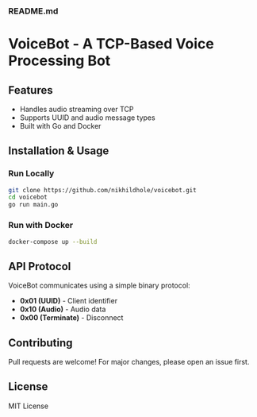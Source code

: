 ### README.md
# VoiceBot - A TCP-Based Voice Processing Bot

## Features
- Handles audio streaming over TCP
- Supports UUID and audio message types
- Built with Go and Docker

## Installation & Usage
### Run Locally
```sh
git clone https://github.com/nikhildhole/voicebot.git
cd voicebot
go run main.go
```

### Run with Docker
```sh
docker-compose up --build
```

## API Protocol
VoiceBot communicates using a simple binary protocol:
- **0x01 (UUID)** - Client identifier
- **0x10 (Audio)** - Audio data
- **0x00 (Terminate)** - Disconnect

## Contributing
Pull requests are welcome! For major changes, please open an issue first.

## License
MIT License
